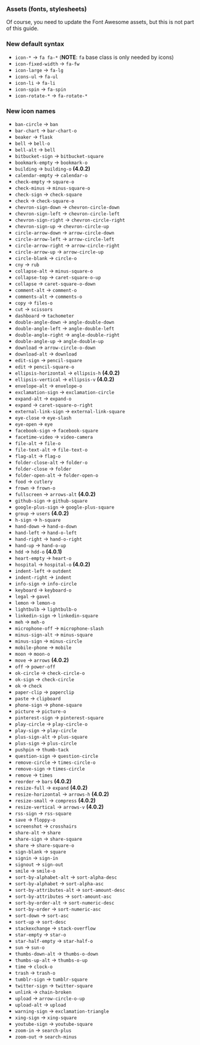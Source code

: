 ### Assets (fonts, stylesheets)

Of course, you need to update the Font Awesome assets, but this is not part of this guide.

### New default syntax
* `icon-*` -> `fa fa-*` (**NOTE**: `fa` base class is only needed by icons)
* `icon-fixed-width` -> `fa-fw`
* `icon-large` -> `fa-lg`
* `icons-ul` -> `fa-ul`
* `icon-li` -> `fa-li`
* `icon-spin` -> `fa-spin`
* `icon-rotate-*` -> `fa-rotate-*`


### New icon names
* `ban-circle` -> `ban`
* `bar-chart` -> `bar-chart-o`
* `beaker` -> `flask`
* `bell` -> `bell-o`
* `bell-alt` -> `bell`
* `bitbucket-sign` -> `bitbucket-square`
* `bookmark-empty` -> `bookmark-o`
* `building` -> `building-o` **(4.0.2)**
* `calendar-empty` -> `calendar-o`
* `check-empty` -> `square-o`
* `check-minus` -> `minus-square-o`
* `check-sign` -> `check-square`
* `check` -> `check-square-o`
* `chevron-sign-down` -> `chevron-circle-down`
* `chevron-sign-left` -> `chevron-circle-left`
* `chevron-sign-right` -> `chevron-circle-right`
* `chevron-sign-up` -> `chevron-circle-up`
* `circle-arrow-down` -> `arrow-circle-down`
* `circle-arrow-left` -> `arrow-circle-left`
* `circle-arrow-right` -> `arrow-circle-right`
* `circle-arrow-up` -> `arrow-circle-up`
* `circle-blank` -> `circle-o`
* `cny` -> `rub`
* `collapse-alt` -> `minus-square-o`
* `collapse-top` -> `caret-square-o-up`
* `collapse` -> `caret-square-o-down`
* `comment-alt` -> `comment-o`
* `comments-alt` -> `comments-o`
* `copy` -> `files-o`
* `cut` -> `scissors`
* `dashboard` -> `tachometer`
* `double-angle-down` -> `angle-double-down`
* `double-angle-left` -> `angle-double-left`
* `double-angle-right` -> `angle-double-right`
* `double-angle-up` -> `angle-double-up`
* `download` -> `arrow-circle-o-down`
* `download-alt` -> `download`
* `edit-sign` -> `pencil-square`
* `edit` -> `pencil-square-o`
* `ellipsis-horizontal` -> `ellipsis-h` **(4.0.2)**
* `ellipsis-vertical` -> `ellipsis-v` **(4.0.2)**
* `envelope-alt` -> `envelope-o`
* `exclamation-sign` -> `exclamation-circle`
* `expand-alt` -> `expand-o`
* `expand` -> `caret-square-o-right`
* `external-link-sign` -> `external-link-square`
* `eye-close` -> `eye-slash`
* `eye-open` -> `eye`
* `facebook-sign` -> `facebook-square`
* `facetime-video` -> `video-camera`
* `file-alt` -> `file-o`
* `file-text-alt` -> `file-text-o`
* `flag-alt` -> `flag-o`
* `folder-close-alt` -> `folder-o`
* `folder-close` -> `folder`
* `folder-open-alt` -> `folder-open-o`
* `food` -> `cutlery`
* `frown` -> `frown-o`
* `fullscreen` -> `arrows-alt` **(4.0.2)**
* `github-sign` -> `github-square`
* `google-plus-sign` -> `google-plus-square`
* `group` -> `users` **(4.0.2)**
* `h-sign` -> `h-square`
* `hand-down` -> `hand-o-down`
* `hand-left` -> `hand-o-left`
* `hand-right` -> `hand-o-right`
* `hand-up` -> `hand-o-up`
* `hdd` -> `hdd-o` **(4.0.1)**
* `heart-empty` -> `heart-o`
* `hospital` -> `hospital-o` **(4.0.2)**
* `indent-left` -> `outdent`
* `indent-right` -> `indent`
* `info-sign` -> `info-circle`
* `keyboard` -> `keyboard-o`
* `legal` -> `gavel`
* `lemon` -> `lemon-o`
* `lightbulb` -> `lightbulb-o`
* `linkedin-sign` -> `linkedin-square`
* `meh` -> `meh-o`
* `microphone-off` -> `microphone-slash`
* `minus-sign-alt` -> `minus-square`
* `minus-sign` -> `minus-circle`
* `mobile-phone` -> `mobile`
* `moon` -> `moon-o`
* `move` -> `arrows` **(4.0.2)**
* `off` -> `power-off`
* `ok-circle` -> `check-circle-o`
* `ok-sign` -> `check-circle`
* `ok` -> `check`
* `paper-clip` -> `paperclip`
* `paste` -> `clipboard`
* `phone-sign` -> `phone-square`
* `picture` -> `picture-o`
* `pinterest-sign` -> `pinterest-square`
* `play-circle` -> `play-circle-o`
* `play-sign` -> `play-circle`
* `plus-sign-alt` -> `plus-square`
* `plus-sign` -> `plus-circle`
* `pushpin` -> `thumb-tack`
* `question-sign` -> `question-circle`
* `remove-circle` -> `times-circle-o`
* `remove-sign` -> `times-circle`
* `remove` -> `times`
* `reorder` -> `bars` **(4.0.2)**
* `resize-full` -> `expand` **(4.0.2)**
* `resize-horizontal` -> `arrows-h` **(4.0.2)**
* `resize-small` -> `compress` **(4.0.2)**
* `resize-vertical` -> `arrows-v` **(4.0.2)**
* `rss-sign` -> `rss-square`
* `save` -> `floppy-o`
* `screenshot` -> `crosshairs`
* `share-alt` -> `share`
* `share-sign` -> `share-square`
* `share` -> `share-square-o`
* `sign-blank` -> `square`
* `signin` -> `sign-in`
* `signout` -> `sign-out`
* `smile` -> `smile-o`
* `sort-by-alphabet-alt` -> `sort-alpha-desc`
* `sort-by-alphabet` -> `sort-alpha-asc`
* `sort-by-attributes-alt` -> `sort-amount-desc`
* `sort-by-attributes` -> `sort-amount-asc`
* `sort-by-order-alt` -> `sort-numeric-desc`
* `sort-by-order` -> `sort-numeric-asc`
* `sort-down` -> `sort-asc`
* `sort-up` -> `sort-desc`
* `stackexchange` -> `stack-overflow`
* `star-empty` -> `star-o`
* `star-half-empty` -> `star-half-o`
* `sun` -> `sun-o`
* `thumbs-down-alt` -> `thumbs-o-down`
* `thumbs-up-alt` -> `thumbs-o-up`
* `time` -> `clock-o`
* `trash` -> `trash-o`
* `tumblr-sign` -> `tumblr-square`
* `twitter-sign` -> `twitter-square`
* `unlink` -> `chain-broken`
* `upload` -> `arrow-circle-o-up`
* `upload-alt` -> `upload`
* `warning-sign` -> `exclamation-triangle`
* `xing-sign` -> `xing-square`
* `youtube-sign` -> `youtube-square`
* `zoom-in` -> `search-plus`
* `zoom-out` -> `search-minus` 
